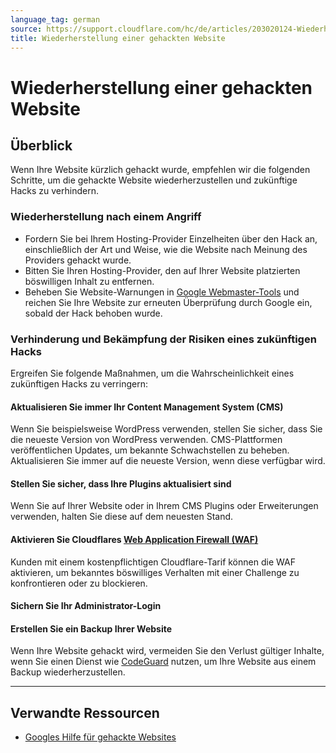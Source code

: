 ```yaml
---
language_tag: german
source: https://support.cloudflare.com/hc/de/articles/203020124-Wiederherstellung-einer-gehackten-Website
title: Wiederherstellung einer gehackten Website 
---
```


# Wiederherstellung einer gehackten Website 



## Überblick

Wenn Ihre Website kürzlich gehackt wurde, empfehlen wir die folgenden Schritte, um die gehackte Website wiederherzustellen und zukünftige Hacks zu verhindern.

### Wiederherstellung nach einem Angriff

-   Fordern Sie bei Ihrem Hosting-Provider Einzelheiten über den Hack an, einschließlich der Art und Weise, wie die Website nach Meinung des Providers gehackt wurde.
-   Bitten Sie Ihren Hosting-Provider, den auf Ihrer Website platzierten böswilligen Inhalt zu entfernen.
-   Beheben Sie Website-Warnungen in [Google Webmaster-Tools](https://www.google.com/webmasters/tools) und reichen Sie Ihre Website zur erneuten Überprüfung durch Google ein, sobald der Hack behoben wurde.

### Verhinderung und Bekämpfung der Risiken eines zukünftigen Hacks

Ergreifen Sie folgende Maßnahmen, um die Wahrscheinlichkeit eines zukünftigen Hacks zu verringern:

#### Aktualisieren Sie immer Ihr Content Management System (CMS)

Wenn Sie beispielsweise WordPress verwenden, stellen Sie sicher, dass Sie die neueste Version von WordPress verwenden. CMS-Plattformen veröffentlichen Updates, um bekannte Schwachstellen zu beheben. Aktualisieren Sie immer auf die neueste Version, wenn diese verfügbar wird.

#### Stellen Sie sicher, dass Ihre Plugins aktualisiert sind

Wenn Sie auf Ihrer Website oder in Ihrem CMS Plugins oder Erweiterungen verwenden, halten Sie diese auf dem neuesten Stand.

#### Aktivieren Sie Cloudflares [Web Application Firewall (WAF)](https://www.cloudflare.com/waf) 

Kunden mit einem kostenpflichtigen Cloudflare-Tarif können die WAF aktivieren, um bekanntes böswilliges Verhalten mit einer Challenge zu konfrontieren oder zu blockieren.

#### Sichern Sie Ihr Administrator-Login


#### Erstellen Sie ein Backup Ihrer Website

Wenn Ihre Website gehackt wird, vermeiden Sie den Verlust gültiger Inhalte, wenn Sie einen Dienst wie [CodeGuard](https://www.cloudflare.com/apps/codeguard) nutzen, um Ihre Website aus einem Backup wiederherzustellen.

___

## Verwandte Ressourcen

-   [Googles Hilfe für gehackte Websites](http://www.google.com/webmasters/hacked/)
